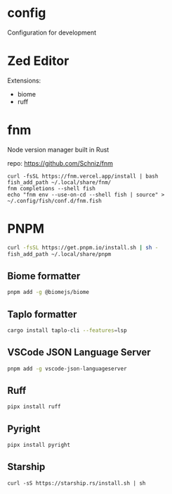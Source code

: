# config

Configuration for development

# Zed Editor

Extensions:

- biome
- ruff

# fnm

Node version manager built in Rust

repo: https://github.com/Schniz/fnm

```
curl -fsSL https://fnm.vercel.app/install | bash
fish_add_path ~/.local/share/fnm/
fnm completions --shell fish
echo "fnm env --use-on-cd --shell fish | source" > ~/.config/fish/conf.d/fnm.fish
```

# PNPM

```sh
curl -fsSL https://get.pnpm.io/install.sh | sh -
fish_add_path ~/.local/share/pnpm
```

## Biome formatter

```sh
pnpm add -g @biomejs/biome
```

## Taplo formatter

```sh
cargo install taplo-cli --features=lsp
```

## VSCode JSON Language Server

```sh
pnpm add -g vscode-json-languageserver
```

## Ruff

```sh
pipx install ruff
```

## Pyright

```sh
pipx install pyright
```

## Starship

```
curl -sS https://starship.rs/install.sh | sh
```
